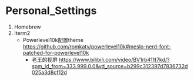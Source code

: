 # Personal_Settings
1. Homebrew
2. Iterm2
    - Powerlevel10k配置theme https://github.com/romkatv/powerlevel10k#meslo-nerd-font-patched-for-powerlevel10k 
        - 老王的视屏 
          https://www.bilibili.com/video/BV1rb411t7kd/?spm_id_from=333.999.0.0&vd_source=b299c312397d7836732d025a3d8cf12d 